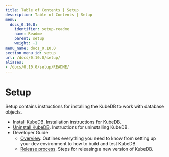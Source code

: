 ```yaml
---
title: Table of Contents | Setup
description: Table of Contents | Setup
menu:
  docs_0.10.0:
    identifier: setup-readme
    name: Readme
    parent: setup
    weight: -1
menu_name: docs_0.10.0
section_menu_id: setup
url: /docs/0.10.0/setup/
aliases:
- /docs/0.10.0/setup/README/
---
```


# Setup

Setup contains instructions for installing the KubeDB to work with database objects.

- [Install KubeDB](/docs/0.10.0/setup/install). Installation instructions for KubeDB.
- [Uninstall KubeDB](/docs/0.10.0/setup/uninstall). Instructions for uninstalling KubeDB.
- Developer Guide
  - [Overview](/docs/0.10.0/setup/developer-guide/overview). Outlines everything you need to know from setting up your dev environment to how to build and test KubeDB.
  - [Release process](/docs/0.10.0/setup/developer-guide/release). Steps for releasing a new version of KubeDB.
